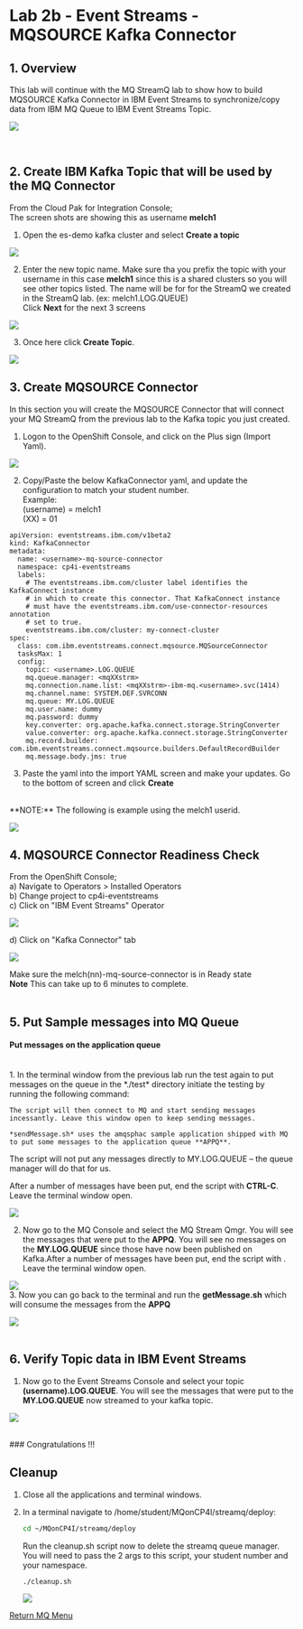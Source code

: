 # Lab 2b - Event Streams - MQSOURCE Kafka Connector

## 1. Overview

This lab will continue with the MQ StreamQ lab to show how to build MQSOURCE Kafka Connector in IBM Event Streams to synchronize/copy data from IBM MQ Queue to IBM Event Streams Topic.
<br>

![](images/MQSource_Connector_Architecture.png)

<br>

## 2. Create IBM Kafka Topic that will be used by the MQ Connector

From the Cloud Pak for Integration Console;<br>
The screen shots are showing this as username **melch1**<br>

1. Open the es-demo kafka cluster and select **Create a topic**

![](images/create-topic-1.png)

2. Enter the new topic name.   Make sure tha you prefix the topic with your username in this case **melch1**  since this is a shared clusters so you will see other topics listed. The name will be for for the StreamQ we created in the StreamQ lab.   (ex: melch1.LOG.QUEUE) <br>
Click **Next** for the next 3 screens

![](images/create-topic-1a.png)

3. Once here click **Create Topic**.<br>

![](images/create-topic-2.png)


## 3. Create MQSOURCE Connector
In this section you will create the MQSOURCE Connector that will connect your MQ StreamQ from the previous lab to the Kafka topic you just created. <br>

1. Logon to the OpenShift Console, and click on the Plus sign (Import Yaml). <br>

![](images/OCP-console-create.png)

2. Copy/Paste the below KafkaConnector yaml, and update the configuration to match your student number.<br>
Example:
<br>(username) = melch1
<br>(XX) = 01

```
apiVersion: eventstreams.ibm.com/v1beta2
kind: KafkaConnector
metadata:
  name: <username>-mq-source-connector
  namespace: cp4i-eventstreams
  labels:
    # The eventstreams.ibm.com/cluster label identifies the KafkaConnect instance
    # in which to create this connector. That KafkaConnect instance
    # must have the eventstreams.ibm.com/use-connector-resources annotation
    # set to true.
    eventstreams.ibm.com/cluster: my-connect-cluster
spec:
  class: com.ibm.eventstreams.connect.mqsource.MQSourceConnector
  tasksMax: 1
  config:
    topic: <username>.LOG.QUEUE
    mq.queue.manager: <mqXXstrm>
    mq.connection.name.list: <mqXXstrm>-ibm-mq.<username>.svc(1414)
    mq.channel.name: SYSTEM.DEF.SVRCONN
    mq.queue: MY.LOG.QUEUE
    mq.user.name: dummy
    mq.password: dummy
    key.converter: org.apache.kafka.connect.storage.StringConverter
    value.converter: org.apache.kafka.connect.storage.StringConverter
    mq.record.builder: com.ibm.eventstreams.connect.mqsource.builders.DefaultRecordBuilder
    mq.message.body.jms: true
```
3. Paste the yaml into the import YAML screen and make your updates.  Go to the bottom of screen and click **Create**
<br>
**NOTE:** The following is example using the melch1 userid.

![](images/OCP-console-create-yaml.png)

## 4. MQSOURCE Connector Readiness Check

From the OpenShift Console;<br>
a) Navigate to Operators > Installed Operators <br>
b) Change project to cp4i-eventstreams<br>
c) Click on "IBM Event Streams" Operator<br>

![](images/kafka-connector-1.png)

d) Click on "Kafka Connector" tab <br>

![](images/kafka-connector-2.png)

Make sure the melch(nn)-mq-source-connector is in Ready state<br>
**Note** This can take up to 6 minutes to complete. 
<br><br>

## 5. Put Sample messages into MQ Queue
#### Put messages on the application queue
<br>
1. In the terminal window from the previous lab run the test again to put messages on the queue in the *./test* directory initiate the testing by running the following command:

	The script will then connect to MQ and start sending messages incessantly. Leave this window open to keep sending messages.
	
	*sendMessage.sh* uses the amqsphac sample application shipped with MQ to put some messages to the application queue **APPQ**. 
	
  The script will not put any messages directly to
MY.LOG.QUEUE – the queue manager will do that for us.
	
  After a number of messages have been put, end the script with **CTRL-C**. Leave the terminal window open.

![](./images/test-strmq-kafka-1.png)

2. Now go to the MQ Console and select the MQ Stream Qmgr.  You will see the messages that were put to the **APPQ**.   You will see no messages on the **MY.LOG.QUEUE** since those have now been published on Kafka.After a number of messages have been put, end the script with <CTRL-C>. Leave the terminal window open.
  
![](./images/test-strmq-kafka-2.png)
<br> 
3. Now you can go back to the terminal and run the **getMessage.sh** which will consume the messages from the **APPQ**

  ![](./images/test-strmq-kafka-3.png)
<br><br>

## 6. Verify Topic data in IBM Event Streams

1. Now go to the Event Streams Console and select your topic **(username).LOG.QUEUE**.  You will see the messages that were put to the **MY.LOG.QUEUE** now streamed to your kafka topic. 

![](./images/test-strmq-kafka-4.png)


<br>
### Congratulations !!!

## Cleanup
	
1. Close all the applications and terminal windows.

1. In a terminal navigate to /home/student/MQonCP4I/streamq/deploy:

	```sh
	cd ~/MQonCP4I/streamq/deploy
	```
	
	Run the cleanup.sh script now to delete the streamq queue manager. You will need to pass the 2 args to this script, your student number and your namespace.
	
	```sh
	./cleanup.sh
	```

	![](./images/image60.png)
		

[Return MQ Menu](../index.md#lab-abstracts)

